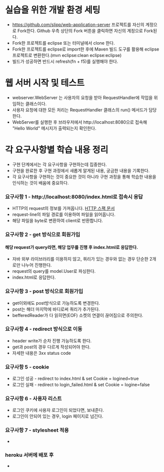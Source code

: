 # 실습을 위한 개발 환경 세팅
* https://github.com/slipp/web-application-server 프로젝트를 자신의 계정으로 Fork한다. Github 우측 상단의 Fork 버튼을 클릭하면 자신의 계정으로 Fork된다.
* Fork한 프로젝트를 eclipse 또는 터미널에서 clone 한다.
* Fork한 프로젝트를 eclipse로 import한 후에 Maven 빌드 도구를 활용해 eclipse 프로젝트로 변환한다.(mvn eclipse:clean eclipse:eclipse)
* 빌드가 성공하면 반드시 refresh(fn + f5)를 실행해야 한다.

# 웹 서버 시작 및 테스트
* webserver.WebServer 는 사용자의 요청을 받아 RequestHandler에 작업을 위임하는 클래스이다.
* 사용자 요청에 대한 모든 처리는 RequestHandler 클래스의 run() 메서드가 담당한다.
* WebServer를 실행한 후 브라우저에서 http://localhost:8080으로 접속해 "Hello World" 메시지가 출력되는지 확인한다.

# 각 요구사항별 학습 내용 정리
* 구현 단계에서는 각 요구사항을 구현하는데 집중한다. 
* 구현을 완료한 후 구현 과정에서 새롭게 알게된 내용, 궁금한 내용을 기록한다.
* 각 요구사항을 구현하는 것이 중요한 것이 아니라 구현 과정을 통해 학습한 내용을 인식하는 것이 배움에 중요하다. 

### 요구사항 1 - http://localhost:8080/index.html로 접속시 응답
* HTTP의 request의 정보를 가져옵니다. [HTTP 스팩 문서](https://www.w3.org/Protocols/rfc2616/rfc2616-sec5.html)
* request-line의 파일 경로를 이용하여 파일을 읽어옵니다.
* 해당 파일을 byte로 변환하여 client로 반환합니다.

### 요구사항 2 - get 방식으로 회원가입
#### 해당 request가 query라면, 해당 업무를 진행 후 index.html로 응답한다.
* 자바 외부 라이브러리를 이용하지 않고, 쿼리가 있는 경우와 없는 경우 단순한 2개로만 나누어 진행한다.
* request의 query를 model.User로 파싱한다.
* index.html로 응답한다.

### 요구사항 3 - post 방식으로 회원가입
* get이외에도 post방식으로 가능하도록 변경한다.
* post는 해더 마지막에 바디로써 쿼리가 추가된다.
* befferedReader가 다 읽히면(EOF) 소켓의 연결이 끊어짐으로 주의한다.
 
### 요구사항 4 - redirect 방식으로 이동
* header write가 순차 진행 가능하도록 한다.
* get과 post의 경우 다르게 작성되어야 한다.
* 자세한 내용은 3xx status code

### 요구사항 5 - cookie
* 로그인 성공 - redirect to index.html & set Cookie = logined=true
* 로그인 실패 - redirect to login_failed.html & set Cookie = logine=false

### 요구사항 6 - 사용자 리스트
* 로그인 쿠키에 사용자 로그인이 되었다면, 보내준다.
* 로그인이 안되어 있는 경우, login 페이지로 넘긴다. 

### 요구사항 7 - stylesheet 적용
* 

### heroku 서버에 배포 후
* 